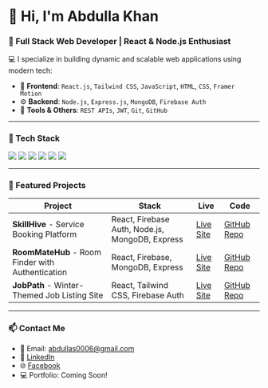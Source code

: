 # 👋 Hi, I'm Abdulla Khan

### 🚀 Full Stack Web Developer | React & Node.js Enthusiast

💻 I specialize in building dynamic and scalable web applications using modern tech:
- 🧠 **Frontend**: `React.js`, `Tailwind CSS`, `JavaScript`, `HTML`, `CSS`, `Framer Motion`
- ⚙️ **Backend**: `Node.js`, `Express.js`, `MongoDB`, `Firebase Auth`
- 🧰 **Tools & Others**: `REST APIs`, `JWT`, `Git`, `GitHub`

---

### 🔧 Tech Stack
<span>
  <img src="https://img.shields.io/badge/-React-black?style=flat-square&logo=react" />
  <img src="https://img.shields.io/badge/-TailwindCSS-black?style=flat-square&logo=tailwindcss" />
  <img src="https://img.shields.io/badge/-Node.js-black?style=flat-square&logo=node.js" />
  <img src="https://img.shields.io/badge/-Express-black?style=flat-square&logo=express" />
  <img src="https://img.shields.io/badge/-MongoDB-black?style=flat-square&logo=mongodb" />
  <img src="https://img.shields.io/badge/-Firebase-black?style=flat-square&logo=firebase" />
</span>

---

### 📂 Featured Projects

| Project | Stack | Live | Code |
|--------|-------|------|------|
| **SkillHive** - Service Booking Platform | React, Firebase Auth, Node.js, MongoDB, Express | [Live Site](https://assignment-11-abdulla.web.app/) | [GitHub Repo](https://github.com/Programming-Hero-Web-Course4/b11a11-client-side-Abdulla-khan009) |
| **RoomMateHub** - Room Finder with Authentication | React, Firebase, MongoDB, Express | [Live Site](https://assignment-10-abdulla.web.app/) | [GitHub Repo](https://github.com/Programming-Hero-Web-Course4/b11a10-client-side-Abdulla-khan009) |
| **JobPath** - Winter-Themed Job Listing Site | React, Tailwind CSS, Firebase Auth | [Live Site](https://abdullas-assignment-009.netlify.app/) | [GitHub Repo](https://github.com/Abdulla-khan009/jobpath) |

---

### 📫 Contact Me

- 📧 Email: [abdullas0006@gmail.com](mailto:abdullas0006@gmail.com)
- 💼 [LinkedIn](https://www.linkedin.com/in/abdulla-khan-877505351/)
- 🌐 [Facebook](https://www.facebook.com/abdulla.abdullakhan.55/)
- 💻 Portfolio: Coming Soon!
